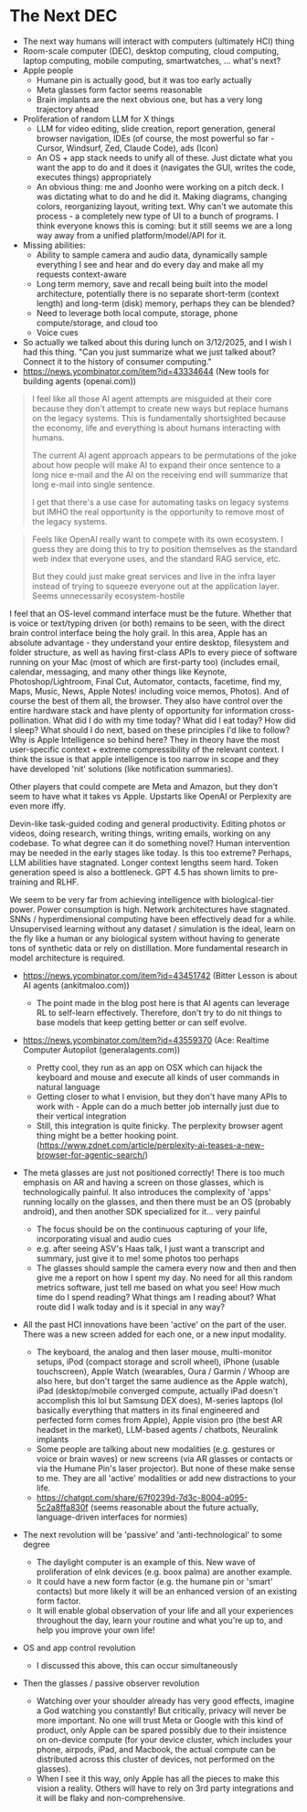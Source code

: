 # The Next DEC

- The next way humans will interact with computers (ultimately HCI) thing
- Room-scale computer (DEC), desktop computing, cloud computing, laptop computing, mobile computing, smartwatches, ... what's next?
- Apple people
  - Humane pin is actually good, but it was too early actually
  - Meta glasses form factor seems reasonable
  - Brain implants are the next obvious one, but has a very long trajectory ahead
- Proliferation of random LLM for X things
  - LLM for video editing, slide creation, report generation, general browser navigation, IDEs (of course, the most powerful so far - Cursor, Windsurf, Zed, Claude Code), ads (Icon)
  - An OS + app stack needs to unify all of these. Just dictate what you want the app to do and it does it (navigates the GUI, writes the code, executes things) appropriately
  - An obvious thing: me and Joonho were working on a pitch deck. I was dictating what to do and he did it. Making diagrams, changing colors, reorganizing layout, writing text. Why can't we automate this process - a completely new type of UI to a bunch of programs. I think everyone knows this is coming: but it still seems we are a long way away from a unified platform/model/API for it.
- Missing abilities:
  - Ability to sample camera and audio data, dynamically sample everything I see and hear and do every day and make all my requests context-aware
  - Long term memory, save and recall being built into the model architecture, potentially there is no separate short-term (context length) and long-term (disk) memory, perhaps they can be blended?
  - Need to leverage both local compute, storage, phone compute/storage, and cloud too
  - Voice cues
- So actually we talked about this during lunch on 3/12/2025, and I wish I had this thing. "Can you just summarize what we just talked about? Connect it to the history of consumer computing."
- https://news.ycombinator.com/item?id=43334644 (New tools for building agents (openai.com))

> I feel like all those AI agent attempts are misguided at their core because they don't attempt to create new ways but replace humans on the legacy systems. This is fundamentally shortsighted because the economy, life and everything is about humans interacting with humans.
>
> The current AI agent approach appears to be permutations of the joke about how people will make AI to expand their once sentence to a long nice e-mail and the AI on the receiving end will summarize that long e-mail into single sentence.
>
> I get that there's a use case for automating tasks on legacy systems but IMHO the real opportunity is the opportunity to remove most of the legacy systems.

> Feels like OpenAI really want to compete with its own ecosystem. I guess they are doing this to try to position themselves as the standard web index that everyone uses, and the standard RAG service, etc.
>
> But they could just make great services and live in the infra layer instead of trying to squeeze everyone out at the application layer. Seems unnecessarily ecosystem-hostile

I feel that an OS-level command interface must be the future. Whether that is voice or text/typing driven (or both) remains to be seen, with the direct brain control interface being the holy grail.
In this area, Apple has an absolute advantage - they understand your entire desktop, filesystem and folder structure, as well as having first-class APIs to every piece of software running on your Mac (most of which are first-party too) (includes email, calendar, messaging, and many other things like Keynote, Photoshop/Lightroom, Final Cut, Automator, contacts, facetime, find my, Maps, Music, News, Apple Notes! including voice memos, Photos). And of course the best of them all, the browser.
They also have control over the entire hardware stack and have plenty of opportunity for information cross-pollination. What did I do with my time today? What did I eat today? How did I sleep? What should I do next, based on these principles I'd like to follow?
Why is Apple Intelligence so behind here? They in theory have the most user-specific context + extreme compressibility of the relevant context. I think the issue is that apple intelligence is too narrow in scope and they have developed 'nit' solutions (like notification summaries).

Other players that could compete are Meta and Amazon, but they don't seem to have what it takes vs Apple. Upstarts like OpenAI or Perplexity are even more iffy.

Devin-like task-guided coding and general productivity. Editing photos or videos, doing research, writing things, writing emails, working on any codebase. To what degree can it do something novel? Human intervention may be needed in the early stages like today. Is this too extreme? Perhaps, LLM abilities have stagnated. Longer context lengths seem hard. Token generation speed is also a bottleneck. GPT 4.5 has shown limits to pre-training and RLHF.

We seem to be very far from achieving intelligence with biological-tier power. Power consumption is high. Network architectures have stagnated. SNNs / hyperdimensional computing have been effectively dead for a while. Unsupervised learning without any dataset / simulation is the ideal, learn on the fly like a human or any biological system without having to generate tons of synthetic data or rely on distillation. More fundamental research in model architecture is required.

- https://news.ycombinator.com/item?id=43451742 (Bitter Lesson is about AI agents (ankitmaloo.com))
  - The point made in the blog post here is that AI agents can leverage RL to self-learn effectively. Therefore, don't try to do nit things to base models that keep getting better or can self evolve.

- https://news.ycombinator.com/item?id=43559370 (Ace: Realtime Computer Autopilot (generalagents.com))
  - Pretty cool, they run as an app on OSX which can hijack the keyboard and mouse and execute all kinds of user commands in natural language
  - Getting closer to what I envision, but they don't have many APIs to work with - Apple can do a much better job internally just due to their vertical integration
  - Still, this integration is quite finicky. The perplexity browser agent thing might be a better hooking point. (https://www.zdnet.com/article/perplexity-ai-teases-a-new-browser-for-agentic-search/)

- The meta glasses are just not positioned correctly! There is too much emphasis on AR and having a screen on those glasses, which is technologically painful. It also introduces the complexity of 'apps' running locally on the glasses, and then there must be an OS (probably android), and then another SDK specialized for it... very painful
  - The focus should be on the continuous capturing of your life, incorporating visual and audio cues
  - e.g. after seeing ASV's Haas talk, I just want a transcript and summary, just give it to me! some photos too perhaps
  - The glasses should sample the camera every now and then and then give me a report on how I spent my day. No need for all this random metrics software, just tell me based on what you see! How much time do I spend reading? What things am I reading about? What route did I walk today and is it special in any way?

- All the past HCI innovations have been 'active' on the part of the user. There was a new screen added for each one, or a new input modality.
  - The keyboard, the analog and then laser mouse, multi-monitor setups, iPod (compact storage and scroll wheel), iPhone (usable touchscreen), Apple Watch (wearables, Oura / Garmin / Whoop are also here, but don't target the same audience as the Apple watch), iPad (desktop/mobile converged compute, actually iPad doesn't accomplish this lol but Samsung DEX does), M-series laptops (lol basically everything that matters in its final engineered and perfected form comes from Apple), Apple vision pro (the best AR headset in the market), LLM-based agents / chatbots, Neuralink implants
  - Some people are talking about new modalities (e.g. gestures or voice or brain waves) or new screens (via AR glasses or contacts or via the Humane Pin's laser projector). But none of these make sense to me. They are all 'active' modalities or add new distractions to your life.
  - https://chatgpt.com/share/67f0239d-7d3c-8004-a095-5c2a8ffa830f (seems reasonable about the future actually, language-driven interfaces for normies)
- The next revolution will be 'passive' and 'anti-technological' to some degree
  - The daylight computer is an example of this. New wave of proliferation of eInk devices (e.g. boox palma) are another example.
  - It could have a new form factor (e.g. the humane pin or 'smart' contacts) but more likely it will be an enhanced version of an existing form factor.
  - It will enable global observation of your life and all your experiences throughout the day, learn your routine and what you're up to, and help you improve your own life!
- OS and app control revolution
  - I discussed this above, this can occur simultaneously
- Then the glasses / passive observer revolution
  - Watching over your shoulder already has very good effects, imagine a God watching you constantly! But critically, privacy will never be more important. No one will trust Meta or Google with this kind of product, only Apple can be spared possibly due to their insistence on on-device compute (for your device cluster, which includes your phone, airpods, iPad, and Macbook, the actual compute can be distributed across this cluster of devices, not performed on the glasses).
  - When I see it this way, only Apple has all the pieces to make this vision a reality. Others will have to rely on 3rd party integrations and it will be flaky and non-comprehensive.
